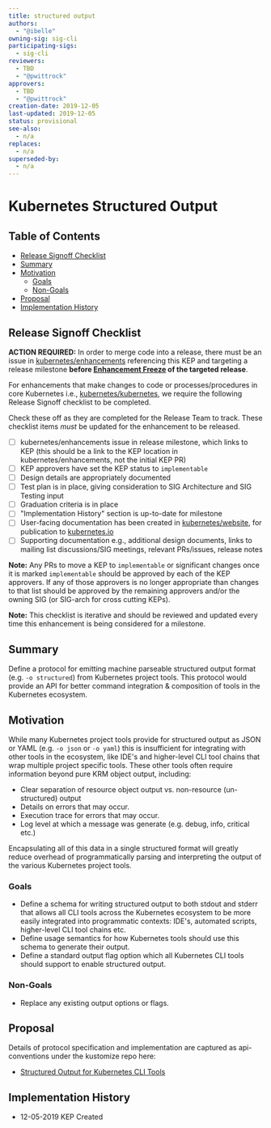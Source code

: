```yaml
---
title: structured output
authors:
  - "@ibelle"
owning-sig: sig-cli
participating-sigs:
  - sig-cli
reviewers:
  - TBD
  - "@pwittrock"
approvers:
  - TBD
  - "@pwittrock"
creation-date: 2019-12-05
last-updated: 2019-12-05
status: provisional
see-also:
  - n/a
replaces:
  - n/a
superseded-by:
  - n/a
---
```


# Kubernetes Structured Output

## Table of Contents
<!-- toc -->
- [Release Signoff Checklist](#release-signoff-checklist)
- [Summary](#summary)
- [Motivation](#motivation)
  - [Goals](#goals)
  - [Non-Goals](#non-goals)
- [Proposal](#proposal)
- [Implementation History](#implementation-history)
<!-- /toc -->

## Release Signoff Checklist

**ACTION REQUIRED:** In order to merge code into a release, there must be an issue in [kubernetes/enhancements] referencing this KEP and targeting a release milestone **before [Enhancement Freeze](https://github.com/kubernetes/sig-release/tree/master/releases)
of the targeted release**.

For enhancements that make changes to code or processes/procedures in core Kubernetes i.e., [kubernetes/kubernetes], we require the following Release Signoff checklist to be completed.

Check these off as they are completed for the Release Team to track. These checklist items _must_ be updated for the enhancement to be released.

- [ ] kubernetes/enhancements issue in release milestone, which links to KEP (this should be a link to the KEP location in kubernetes/enhancements, not the initial KEP PR)
- [ ] KEP approvers have set the KEP status to `implementable`
- [ ] Design details are appropriately documented
- [ ] Test plan is in place, giving consideration to SIG Architecture and SIG Testing input
- [ ] Graduation criteria is in place
- [ ] "Implementation History" section is up-to-date for milestone
- [ ] User-facing documentation has been created in [kubernetes/website], for publication to [kubernetes.io]
- [ ] Supporting documentation e.g., additional design documents, links to mailing list discussions/SIG meetings, relevant PRs/issues, release notes

**Note:** Any PRs to move a KEP to `implementable` or significant changes once it is marked `implementable` should be approved by each of the KEP approvers. If any of those approvers is no longer appropriate than changes to that list should be approved by the remaining approvers and/or the owning SIG (or SIG-arch for cross cutting KEPs).

**Note:** This checklist is iterative and should be reviewed and updated every time this enhancement is being considered for a milestone.

[kubernetes.io]: https://kubernetes.io/
[kubernetes/enhancements]: https://github.com/kubernetes/enhancements/issues
[kubernetes/kubernetes]: https://github.com/kubernetes/kubernetes
[kubernetes/website]: https://github.com/kubernetes/website

## Summary

Define a protocol for emitting machine parseable structured output format (e.g. `-o structured`) from Kubernetes project tools.
This protocol would provide an API for better command integration & composition of tools in the Kubernetes ecosystem.

## Motivation

While many Kubernetes project tools provide for structured output as JSON or YAML (e.g. `-o json` or `-o yaml`) this is insufficient for
integrating with other tools in the ecosystem, like IDE's and higher-level CLI tool chains that wrap multiple project specific tools. These other
tools often require information beyond pure KRM object output, including:

* Clear separation of resource object output vs. non-resource (un-structured) output
* Details on errors that may occur.
* Execution trace for errors that may occur.
* Log level at which a message was generate (e.g. debug, info, critical etc.)

Encapsulating all of this data in a single structured format will greatly reduce overhead of programmatically parsing and interpreting
the output of the various Kubernetes project tools.

### Goals

* Define a schema for writing structured output to both stdout and stderr that allows all CLI tools across the Kubernetes ecosystem to be more easily integrated into programmatic contexts: IDE's, automated scripts, higher-level CLI tool chains etc.
* Define usage semantics for how Kubernetes tools should use this schema to generate their output.
* Define a standard output flag option which all Kubernetes CLI tools should support to enable structured output.

### Non-Goals
* Replace any existing output options or flags.

## Proposal

Details of protocol specification and implementation are captured as api-conventions under the kustomize repo here:

- [Structured Output for Kubernetes CLI Tools](https://github.com/ibelle/kustomize/blob/master/cmd/config/docs/api-conventions/structured_output.md#structured-output-for-kubernetes-cli-tools)

## Implementation History
- 12-05-2019 KEP Created